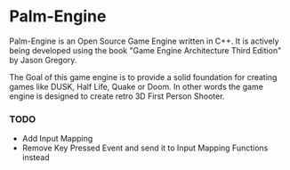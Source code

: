 # Palm-Engine

Palm-Engine is an Open Source Game Engine written in C++. It is actively being developed using the book "Game Engine Architecture Third Edition" by Jason Gregory. 

The Goal of this game engine is to provide a solid foundation for creating games like DUSK, Half Life, Quake or Doom. In other words the game engine is designed to create retro 3D First Person Shooter.

### TODO
- Add Input Mapping
- Remove Key Pressed Event and send it to Input Mapping Functions instead